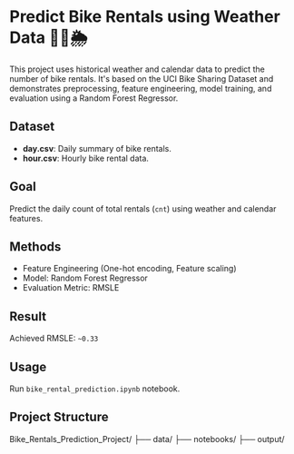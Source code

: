 # Predict Bike Rentals using Weather Data 🚴‍♂️🌦️

This project uses historical weather and calendar data to predict the number of bike rentals. It's based on the UCI Bike Sharing Dataset and demonstrates preprocessing, feature engineering, model training, and evaluation using a Random Forest Regressor.

## Dataset
- **day.csv**: Daily summary of bike rentals.
- **hour.csv**: Hourly bike rental data.

## Goal
Predict the daily count of total rentals (`cnt`) using weather and calendar features.

## Methods
- Feature Engineering (One-hot encoding, Feature scaling)
- Model: Random Forest Regressor
- Evaluation Metric: RMSLE

## Result
Achieved RMSLE: `~0.33`

## Usage
Run `bike_rental_prediction.ipynb` notebook.

## Project Structure
Bike_Rentals_Prediction_Project/
├── data/
├── notebooks/
├── output/
